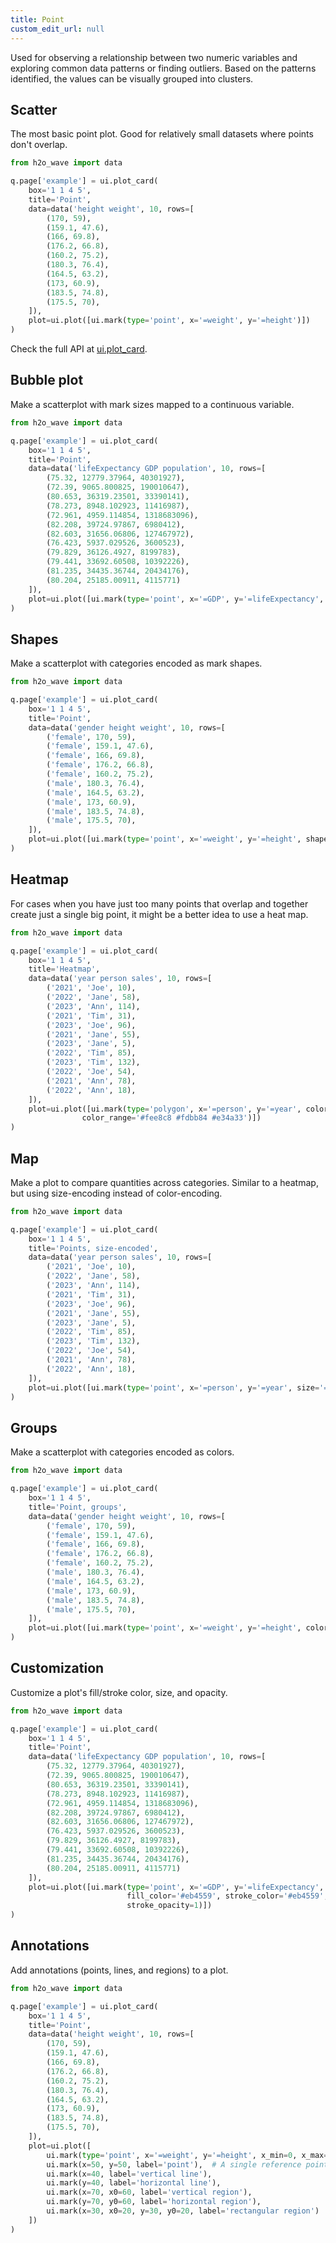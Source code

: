 ```yaml
---
title: Point
custom_edit_url: null
---
```


Used for observing a relationship between two numeric variables and exploring common data patterns or finding outliers.
Based on the patterns identified, the values can be visually grouped into clusters.

## Scatter

The most basic point plot. Good for relatively small datasets where points don't overlap.

```py
from h2o_wave import data

q.page['example'] = ui.plot_card(
    box='1 1 4 5',
    title='Point',
    data=data('height weight', 10, rows=[
        (170, 59),
        (159.1, 47.6),
        (166, 69.8),
        (176.2, 66.8),
        (160.2, 75.2),
        (180.3, 76.4),
        (164.5, 63.2),
        (173, 60.9),
        (183.5, 74.8),
        (175.5, 70),
    ]),
    plot=ui.plot([ui.mark(type='point', x='=weight', y='=height')])
)
```

Check the full API at [ui.plot_card](/docs/api/ui#plot_card).

## Bubble plot

Make a scatterplot with mark sizes mapped to a continuous variable.

```py
from h2o_wave import data

q.page['example'] = ui.plot_card(
    box='1 1 4 5',
    title='Point',
    data=data('lifeExpectancy GDP population', 10, rows=[
        (75.32, 12779.37964, 40301927),
        (72.39, 9065.800825, 190010647),
        (80.653, 36319.23501, 33390141),
        (78.273, 8948.102923, 11416987),
        (72.961, 4959.114854, 1318683096),
        (82.208, 39724.97867, 6980412),
        (82.603, 31656.06806, 127467972),
        (76.423, 5937.029526, 3600523),
        (79.829, 36126.4927, 8199783),
        (79.441, 33692.60508, 10392226),
        (81.235, 34435.36744, 20434176),
        (80.204, 25185.00911, 4115771)
    ]),
    plot=ui.plot([ui.mark(type='point', x='=GDP', y='=lifeExpectancy', size='=population')])
)
```

## Shapes

Make a scatterplot with categories encoded as mark shapes.

```py
from h2o_wave import data

q.page['example'] = ui.plot_card(
    box='1 1 4 5',
    title='Point',
    data=data('gender height weight', 10, rows=[
        ('female', 170, 59),
        ('female', 159.1, 47.6),
        ('female', 166, 69.8),
        ('female', 176.2, 66.8),
        ('female', 160.2, 75.2),
        ('male', 180.3, 76.4),
        ('male', 164.5, 63.2),
        ('male', 173, 60.9),
        ('male', 183.5, 74.8),
        ('male', 175.5, 70),
    ]),
    plot=ui.plot([ui.mark(type='point', x='=weight', y='=height', shape='=gender')])
)
```

## Heatmap

For cases when you have just too many points that overlap and together create just a single big point, it might be a better idea to use a heat map.

```py
from h2o_wave import data

q.page['example'] = ui.plot_card(
    box='1 1 4 5',
    title='Heatmap',
    data=data('year person sales', 10, rows=[
        ('2021', 'Joe', 10),
        ('2022', 'Jane', 58),
        ('2023', 'Ann', 114),
        ('2021', 'Tim', 31),
        ('2023', 'Joe', 96),
        ('2021', 'Jane', 55),
        ('2023', 'Jane', 5),
        ('2022', 'Tim', 85),
        ('2023', 'Tim', 132),
        ('2022', 'Joe', 54),
        ('2021', 'Ann', 78),
        ('2022', 'Ann', 18),
    ]),
    plot=ui.plot([ui.mark(type='polygon', x='=person', y='=year', color='=sales',
                color_range='#fee8c8 #fdbb84 #e34a33')])
)
```

## Map

Make a plot to compare quantities across categories. Similar to a heatmap, but using size-encoding instead of color-encoding.

```py
from h2o_wave import data

q.page['example'] = ui.plot_card(
    box='1 1 4 5',
    title='Points, size-encoded',
    data=data('year person sales', 10, rows=[
        ('2021', 'Joe', 10),
        ('2022', 'Jane', 58),
        ('2023', 'Ann', 114),
        ('2021', 'Tim', 31),
        ('2023', 'Joe', 96),
        ('2021', 'Jane', 55),
        ('2023', 'Jane', 5),
        ('2022', 'Tim', 85),
        ('2023', 'Tim', 132),
        ('2022', 'Joe', 54),
        ('2021', 'Ann', 78),
        ('2022', 'Ann', 18),
    ]),
    plot=ui.plot([ui.mark(type='point', x='=person', y='=year', size='=sales', shape='circle')])
)
```

## Groups

Make a scatterplot with categories encoded as colors.

```py
from h2o_wave import data

q.page['example'] = ui.plot_card(
    box='1 1 4 5',
    title='Point, groups',
    data=data('gender height weight', 10, rows=[
        ('female', 170, 59),
        ('female', 159.1, 47.6),
        ('female', 166, 69.8),
        ('female', 176.2, 66.8),
        ('female', 160.2, 75.2),
        ('male', 180.3, 76.4),
        ('male', 164.5, 63.2),
        ('male', 173, 60.9),
        ('male', 183.5, 74.8),
        ('male', 175.5, 70),
    ]),
    plot=ui.plot([ui.mark(type='point', x='=weight', y='=height', color='=gender', shape='circle')])
)
```

## Customization

Customize a plot's fill/stroke color, size, and opacity.

```py
from h2o_wave import data

q.page['example'] = ui.plot_card(
    box='1 1 4 5',
    title='Point',
    data=data('lifeExpectancy GDP population', 10, rows=[
        (75.32, 12779.37964, 40301927),
        (72.39, 9065.800825, 190010647),
        (80.653, 36319.23501, 33390141),
        (78.273, 8948.102923, 11416987),
        (72.961, 4959.114854, 1318683096),
        (82.208, 39724.97867, 6980412),
        (82.603, 31656.06806, 127467972),
        (76.423, 5937.029526, 3600523),
        (79.829, 36126.4927, 8199783),
        (79.441, 33692.60508, 10392226),
        (81.235, 34435.36744, 20434176),
        (80.204, 25185.00911, 4115771)
    ]),
    plot=ui.plot([ui.mark(type='point', x='=GDP', y='=lifeExpectancy', size='=population', size_range='4 30',
                          fill_color='#eb4559', stroke_color='#eb4559', stroke_size=1, fill_opacity=0.3,
                          stroke_opacity=1)])
)
```

## Annotations

Add annotations (points, lines, and regions) to a plot.

```py
from h2o_wave import data

q.page['example'] = ui.plot_card(
    box='1 1 4 5',
    title='Point',
    data=data('height weight', 10, rows=[
        (170, 59),
        (159.1, 47.6),
        (166, 69.8),
        (176.2, 66.8),
        (160.2, 75.2),
        (180.3, 76.4),
        (164.5, 63.2),
        (173, 60.9),
        (183.5, 74.8),
        (175.5, 70),
    ]),
    plot=ui.plot([
        ui.mark(type='point', x='=weight', y='=height', x_min=0, x_max=100, y_min=0, y_max=100),  # the plot
        ui.mark(x=50, y=50, label='point'),  # A single reference point
        ui.mark(x=40, label='vertical line'),
        ui.mark(y=40, label='horizontal line'),
        ui.mark(x=70, x0=60, label='vertical region'),
        ui.mark(y=70, y0=60, label='horizontal region'),
        ui.mark(x=30, x0=20, y=30, y0=20, label='rectangular region')
    ])
)
```

